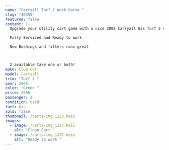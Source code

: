 ```yaml
---
name: "Carryall Turf 2 Work Horse "
slug: "46355"
featured: false
content: |-
  Upgrade your utility cart game with a nice 2008 Carryall Gas Turf 2 cart 

  Fully Serviced and Ready to work 

  New Bushings and filters runs great 



  2 available take one or both!
make: Club Car
model: Carryall
trim: "Turf 2 "
year: 2008
color: "Green "
price: 4500
passenger: 2
condition: Used
fuel: Gas
sold: false
thumbnail: /carts/img_1223.heic
images:
  - image: /carts/img_1225.heic
    alt: "Clean Cart "
  - image: /carts/img_1221.heic
    alt: "Ready to work "
---
```

